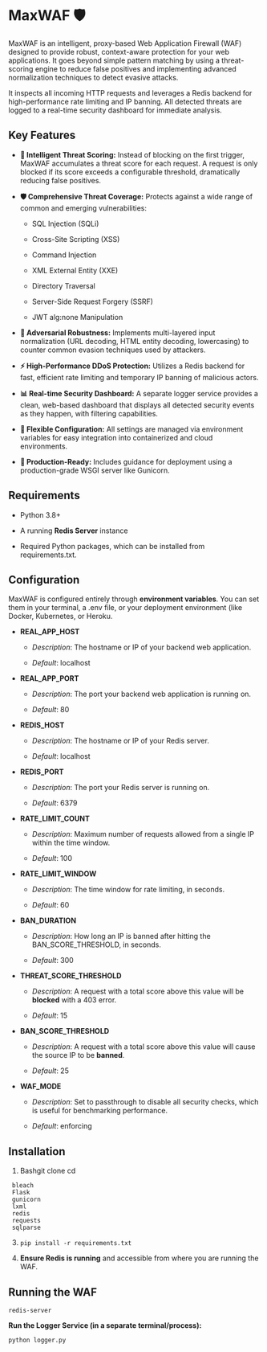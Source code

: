 MaxWAF 🛡️
==========

MaxWAF is an intelligent, proxy-based Web Application Firewall (WAF) designed to provide robust, context-aware protection for your web applications. It goes beyond simple pattern matching by using a threat-scoring engine to reduce false positives and implementing advanced normalization techniques to detect evasive attacks.

It inspects all incoming HTTP requests and leverages a Redis backend for high-performance rate limiting and IP banning. All detected threats are logged to a real-time security dashboard for immediate analysis.

Key Features
------------

*   **🧠 Intelligent Threat Scoring:** Instead of blocking on the first trigger, MaxWAF accumulates a threat score for each request. A request is only blocked if its score exceeds a configurable threshold, dramatically reducing false positives.
    
*   **🛡️ Comprehensive Threat Coverage:** Protects against a wide range of common and emerging vulnerabilities:
    
    *   SQL Injection (SQLi)
        
    *   Cross-Site Scripting (XSS)
        
    *   Command Injection
        
    *   XML External Entity (XXE)
        
    *   Directory Traversal
        
    *   Server-Side Request Forgery (SSRF)
        
    *   JWT alg:none Manipulation
        
*   **🤺 Adversarial Robustness:** Implements multi-layered input normalization (URL decoding, HTML entity decoding, lowercasing) to counter common evasion techniques used by attackers.
    
*   **⚡ High-Performance DDoS Protection:** Utilizes a Redis backend for fast, efficient rate limiting and temporary IP banning of malicious actors.
    
*   **📊 Real-time Security Dashboard:** A separate logger service provides a clean, web-based dashboard that displays all detected security events as they happen, with filtering capabilities.
    
*   **🔧 Flexible Configuration:** All settings are managed via environment variables for easy integration into containerized and cloud environments.
    
*   **🚀 Production-Ready:** Includes guidance for deployment using a production-grade WSGI server like Gunicorn.
    

Requirements
------------

*   Python 3.8+
    
*   A running **Redis Server** instance
    
*   Required Python packages, which can be installed from requirements.txt.
    
Configuration
-------------
MaxWAF is configured entirely through **environment variables**. You can set them in your terminal, a .env file, or your deployment environment (like Docker, Kubernetes, or Heroku.

*   **REAL\_APP\_HOST**
    
    *   _Description_: The hostname or IP of your backend web application.
        
    *   _Default_: localhost
        
*   **REAL\_APP\_PORT**
    
    *   _Description_: The port your backend web application is running on.
        
    *   _Default_: 80
        
*   **REDIS\_HOST**
    
    *   _Description_: The hostname or IP of your Redis server.
        
    *   _Default_: localhost
        
*   **REDIS\_PORT**
    
    *   _Description_: The port your Redis server is running on.
        
    *   _Default_: 6379
        
*   **RATE\_LIMIT\_COUNT**
    
    *   _Description_: Maximum number of requests allowed from a single IP within the time window.
        
    *   _Default_: 100
        
*   **RATE\_LIMIT\_WINDOW**
    
    *   _Description_: The time window for rate limiting, in seconds.
        
    *   _Default_: 60
        
*   **BAN\_DURATION**
    
    *   _Description_: How long an IP is banned after hitting the BAN\_SCORE\_THRESHOLD, in seconds.
        
    *   _Default_: 300
        
*   **THREAT\_SCORE\_THRESHOLD**
    
    *   _Description_: A request with a total score above this value will be **blocked** with a 403 error.
        
    *   _Default_: 15
        
*   **BAN\_SCORE\_THRESHOLD**
    
    *   _Description_: A request with a total score above this value will cause the source IP to be **banned**.
        
    *   _Default_: 25
        
*   **WAF\_MODE**
    
    *   _Description_: Set to passthrough to disable all security checks, which is useful for benchmarking performance.
        
    *   _Default_: enforcing
      
Installation
------------

1.  Bashgit clone cd
    
   ```
    bleach
    Flask
    gunicorn
    lxml
    redis
    requests
    sqlparse
   ```
    
3.  ``` pip install -r requirements.txt ```
    
4.  **Ensure Redis is running** and accessible from where you are running the WAF.


Running the WAF
---------------

``` redis-server ```

**Run the Logger Service (in a separate terminal/process):**

```python logger.py```
